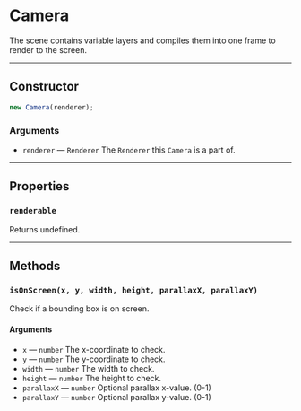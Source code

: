 # Camera

The scene contains variable layers and compiles them into one frame to render to the screen.

---

## Constructor

```javascript
new Camera(renderer);
```

### Arguments

-   `renderer` &mdash; `Renderer` The `Renderer` this `Camera` is a part of.

---

## Properties

### `renderable`

Returns undefined.

---

## Methods

### `isOnScreen(x, y, width, height, parallaxX, parallaxY)`

Check if a bounding box is on screen.

#### Arguments

-   `x` &mdash; `number` The x-coordinate to check.
-   `y` &mdash; `number` The y-coordinate to check.
-   `width` &mdash; `number` The width to check.
-   `height` &mdash; `number` The height to check.
-   `parallaxX` &mdash; `number` Optional parallax x-value. (0-1)
-   `parallaxY` &mdash; `number` Optional parallax y-value. (0-1)
